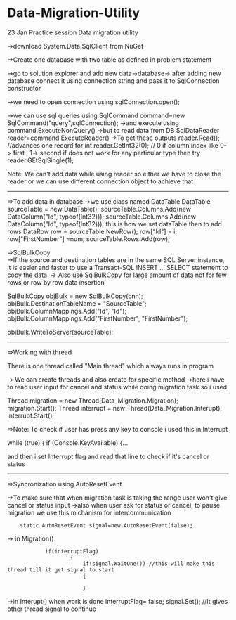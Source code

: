 # Data-Migration-Utility
23 Jan
Practice session
Data migration utility

->download System.Data.SqlClient from NuGet

->Create one database with two table as defined in problem statement

->go to solution explorer and add new data->database-> 
after adding new database connect it using connection string
and pass it to SqlConnection constructor

->we need to open connection using
sqlConnection.open();

->we can use sql queries using 
SqlCommand command=new SqlCommand("query",sqlConnection);
->and execute using
command.ExecuteNonQuery()
->but to read data from DB
SqlDataReader reader=command.ExecuteReader()
->To get these outputs
reader.Read(); //advances one record
for int reader.GetInt32(0); // 0 if column index like 0-> first , 1-> second
if does not work for any perticular type then try
reader.GEtSqlSingle(1);

Note:
We can't add data while using reader
so either we have to close the reader
or we can use different connection object to achieve that

-----------------------------------------------------
=>To add data in database 
->we use class named DataTable
            DataTable sourceTable = new DataTable();
            sourceTable.Columns.Add(new DataColumn("Id", typeof(Int32)));
            sourceTable.Columns.Add(new DataColumn("Id", typeof(Int32)));
this is how we set dataTable
then to add rows
DataRow row = sourceTable.NewRow();
                row["Id"] = i;
                row["FirstNumber"] =num;
                sourceTable.Rows.Add(row);

=>SqlBulkCopy  
->If the source and destination tables are in the same SQL Server instance, 
it is easier and faster to use a Transact-SQL INSERT ... SELECT statement to copy the data.
-> Also use SqlBulkCopy for large amount of data not for few rows or row by row data insertion

SqlBulkCopy objBulk = new SqlBulkCopy(cnn);
            objBulk.DestinationTableName = "SourceTable";
            objBulk.ColumnMappings.Add("Id", "Id");
            objBulk.ColumnMappings.Add("FirstNumber", "FirstNumber");

objBulk.WriteToServer(sourceTable);

------------------------------------------------------------------------

=>Working with thread

There is one thread called "Main thread" which always runs in program

-> We can create threads and also create for specific method
->here i have to read user input for cancel and status 
while doing migration task
so i used

Thread migration = new Thread(Data_Migration.Migration);
        migration.Start();
        Thread interrupt = new Thread(Data_Migration.Interupt);
        interrupt.Start();

=>Note:
To check if user has press any key to console i used this in Interrupt


while (true)
            {
                if (Console.KeyAvailable)
                {...

and then i set Interrupt flag and read that line to check if it's cancel or status

--------------------------------------------------------------------------
=>Syncronization using AutoResetEvent

->To make sure that when migration task is taking the range user won't give cancel or status input
->also when user ask for status or cancel, to pause migration
we use this michanism for intercommunication 

        static AutoResetEvent signal=new AutoResetEvent(false);

-> in Migration()

				if(interruptFlag)
                        {
                            if(signal.WaitOne()) //this will make this thread till it get signal to start
                            {

                            }


->in Interupt()
when work is done
		interruptFlag= false;
		signal.Set(); //It gives other thread signal to continue

